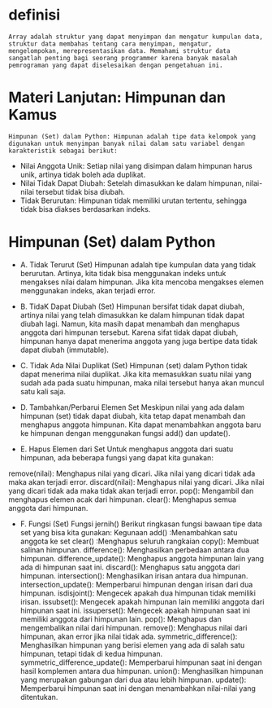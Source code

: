 # definisi 
    Array adalah struktur yang dapat menyimpan dan mengatur kumpulan data, struktur data membahas tentang cara menyimpan, mengatur, mengelompokan, merepresentasikan data. Memahami struktur data sangatlah penting bagi seorang programmer karena banyak masalah pemrograman yang dapat diselesaikan dengan pengetahuan ini.
# Materi Lanjutan: Himpunan dan Kamus
    Himpunan (Set) dalam Python: Himpunan adalah tipe data kelompok yang digunakan untuk menyimpan banyak nilai dalam satu variabel dengan karakteristik sebagai berikut:
* Nilai Anggota Unik: Setiap nilai yang disimpan dalam himpunan harus unik, artinya tidak boleh ada duplikat.
* Nilai Tidak Dapat Diubah: Setelah dimasukkan ke dalam himpunan, nilai-nilai tersebut tidak bisa diubah.
* Tidak Berurutan: Himpunan tidak memiliki urutan tertentu, sehingga tidak bisa diakses berdasarkan indeks.
# Himpunan (Set) dalam Python

* A. Tidak Terurut (Set)
Himpunan adalah tipe kumpulan data yang tidak berurutan. Artinya, kita tidak bisa menggunakan indeks untuk mengakses nilai dalam himpunan. Jika kita mencoba mengakses elemen menggunakan indeks, akan terjadi error.

* B. TidaK Dapat Diubah (Set)
Himpunan bersifat tidak dapat diubah, artinya nilai yang telah dimasukkan ke dalam himpunan tidak dapat diubah lagi. Namun, kita masih dapat menambah dan menghapus anggota dari himpunan tersebut. Karena sifat tidak dapat diubah, himpunan hanya dapat menerima anggota yang juga bertipe data tidak dapat diubah (immutable).

* C. Tidak Ada Nilai Duplikat (Set)
Himpunan (set) dalam Python tidak dapat menerima nilai duplikat. Jika kita memasukkan suatu nilai yang sudah ada pada suatu himpunan, maka nilai tersebut hanya akan muncul satu kali saja.

* D. Tambahkan/Perbarui Elemen Set
Meskipun nilai yang ada dalam himpunan (set) tidak dapat diubah, kita tetap dapat menambah dan menghapus anggota himpunan. Kita dapat menambahkan anggota baru ke himpunan dengan menggunakan fungsi add() dan update().

* E. Hapus Elemen dari Set
Untuk menghapus anggota dari suatu himpunan, ada beberapa fungsi yang dapat kita gunakan:

remove(nilai): Menghapus nilai yang dicari. Jika nilai yang dicari tidak ada maka akan terjadi error.
discard(nilai): Menghapus nilai yang dicari. Jika nilai yang dicari tidak ada maka tidak akan terjadi error.
pop(): Mengambil dan menghapus elemen acak dari himpunan.
clear(): Menghapus semua anggota dari himpunan.

* F. Fungsi (Set)
Fungsi
jernih()
Berikut ringkasan fungsi bawaan tipe data set yang bisa kita gunakan:
Kegunaan
add() :Menambahkan satu anggota ke set
clear() :Menghapus seluruh rangkaian
copy(): Membuat salinan himpunan.
difference(): Menghasilkan perbedaan antara dua himpunan.
difference_update(): Menghapus anggota himpunan lain yang ada di himpunan saat ini.
discard(): Menghapus satu anggota dari himpunan.
intersection(): Menghasilkan irisan antara dua himpunan.
intersection_update(): Memperbarui himpunan dengan irisan dari dua himpunan.
isdisjoint(): Mengecek apakah dua himpunan tidak memiliki irisan.
issubset(): Mengecek apakah himpunan lain memiliki anggota dari himpunan saat ini.
issuperset(): Mengecek apakah himpunan saat ini memiliki anggota dari himpunan lain.
pop(): Menghapus dan mengembalikan nilai dari himpunan.
remove(): Menghapus nilai dari himpunan, akan error jika nilai tidak ada.
symmetric_difference(): Menghasilkan himpunan yang berisi elemen yang ada di salah satu himpunan, tetapi tidak di kedua himpunan.
symmetric_difference_update(): Memperbarui himpunan saat ini dengan hasil komplemen antara dua himpunan.
union(): Menghasilkan himpunan yang merupakan gabungan dari dua atau lebih himpunan.
update(): Memperbarui himpunan saat ini dengan menambahkan nilai-nilai yang ditentukan.